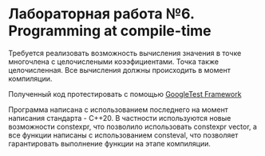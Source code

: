 # Лабораторная работа №6. Programming at compile-time 

Требуется реализовать возможность вычисления значения в точке многочлена с целочислеными коээфициентами. Точка также целочисленная. Все вычисления должны происходить в момент компиляции.

Полученный код протестировать с помощью [GoogleTest Framework](https://google.github.io/googletest/)


Программа написана с использованием последнего на момент написания стандарта - С++20. В частности используются новые возможности constexpr, что позволило использовать constexpr vector, а все функции написаны с использованием consteval, что позволяет гарантировать выполнение функции на этапе компиляции. 
